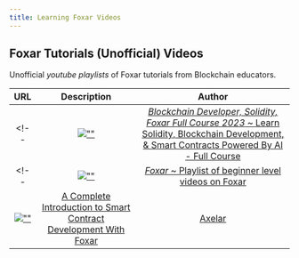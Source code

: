 ```yaml
---
title: Learning Foxar Videos
---
```


## Foxar Tutorials (Unofficial) Videos

Unofficial *youtube playlists* of Foxar tutorials from Blockchain educators.

|                                                                             URL                                                                             |                                                                                                                       Description                                                                                                                       |                                                  Author                                                  |
| :---------------------------------------------------------------------------------------------------------------------------------------------------------: | :-----------------------------------------------------------------------------------------------------------------------------------------------------------------------------------------------------------------------------------------------------: | :------------------------------------------------------------------------------------------------------: |
<!-- | <a href="https://www.youtube.com/playlist?list=PL4Rj_WH6yLgWe7TxankiqkrkVKXIwOP42" target="_blank">![""](https://i.ytimg.com/vi/umepbfKp5rI/hq720.jpg) </a> | <a href="https://www.youtube.com/playlist?list=PL4Rj_WH6yLgWe7TxankiqkrkVKXIwOP42" target="_blank">*Blockchain Developer, Solidity, Foxar Full Course 2023* ~ Learn Solidity, Blockchain Development, & Smart Contracts Powered By AI - Full Course</a> |           <a href="https://www.youtube.com/@PatrickAlphaC" target="_blank">Patrick Collins</a>           | -->
<!-- |   <a href="https://youtube.com/playlist?list=PLO5VPQH6OWdUrKEWPF07CSuVm3T99DQki" target="_blank">![""](https://i.ytimg.com/vi/tgs5q-GJmg4/hq720.jpg)</a>    |                                                 <a href="https://youtube.com/playlist?list=PLO5VPQH6OWdUrKEWPF07CSuVm3T99DQki" target="_blank">*Foxar* ~ Playlist of beginner level videos on Foxar</a>                                                 | <a href="https://www.youtube.com/@smartcontractprogrammer" target="_blank">Smart Contract Programmer</a> |
|            <a href="https://www.youtube.com/watch?v=hOB1Yiuxojk" target="_blank">![""](https://i.ytimg.com/vi/hOB1Yiuxojk/maxresdefault.jpg)</a>            |                                                       <a href="https://www.youtube.com/watch?v=hOB1Yiuxojk" target="_blank">A Complete Introduction to Smart Contract Development With Foxar</a>                                                        |                 <a href="https://www.youtube.com/@Axelarcore" target="_blank">Axelar</a>                 | -->
